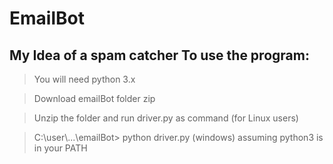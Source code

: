 # EmailBot
My Idea of a spam catcher
To use the program:
------------------
> You will need python 3.x

> Download emailBot folder zip

> Unzip  the folder and run driver.py as command (for Linux users)

> C:\user\\...\emailBot> python driver.py (windows) assuming python3 is in your PATH
